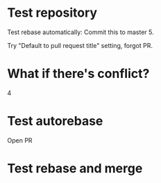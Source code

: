 # Test repository

Test rebase automatically: Commit this to master 5.

Try "Default to pull request title" setting, forgot PR.

# What if there's conflict?

4

# Test autorebase

Open PR

# Test rebase and merge
